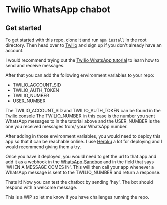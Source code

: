 # Twilio WhatsApp chabot 

## Get started
To get started with this repo, clone it and run `npm install` in the root directory.
Then head over to [Twilio](https://www.twilio.com/) and sign up if you don't already have an account.

I would recommend trying out the [Twilio WhatsApp tutorial](https://www.twilio.com/console/sms/whatsapp/learn) to learn how to send and receive 
messages.

After that you can add the following environment variables to your repo:
- TWILIO_ACCOUNT_SID
- TWILIO_AUTH_TOKEN
- TWILIO_NUMBER 
- USER_NUMBER

The TWILIO_ACCOUNT_SID and TWILIO_AUTH_TOKEN can be found in the [Twilio console](https://www.twilio.com/console)
The TWILIO_NUMBER in this case is the number you sent WhatsApp messages to in the tutorial above and the USER_NUMBER is the one you received messages from/ your WhatsApp number. 

After adding in those environment variables, you would need to deploy this app so that it can be reachable online. I use [Heroku](https://heroku.com/) a lot for deploying and I would recommend giving them a try. 

 Once you have it deployed, you would need to get the url to that app and add it as a webhook
 in the [WhatsApp Sandbox](https://www.twilio.com/console/sms/whatsapp/sandbox) and in the field that says 'WHEN A MESSAGE COMES IN'. This will then call your app whenever a WhatsApp message is sent to the TWILIO_NUMBER and return a response. 

Thats it! Now you can test the chatbot by sending 'hey'. The bot should respond with a welcome message. 

This is a WIP so let me know if you have challenges running the repo.